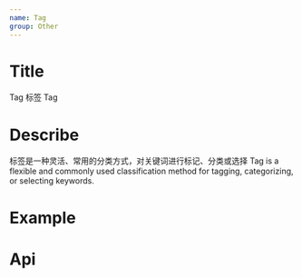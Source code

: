 ```yaml
---
name: Tag
group: Other
---
```


# Title

Tag 标签
Tag

# Describe

标签是一种灵活、常用的分类方式，对关键词进行标记、分类或选择
Tag is a flexible and commonly used classification method for tagging, categorizing, or selecting keywords.

# Example

# Api
